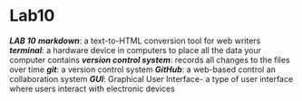# Lab10
***LAB 10***
**_markdown_**: a text-to-HTML conversion tool for web writers
**_terminal_**: a hardware device in computers to place all the data your computer contains
**_version control system_**: records all changes to the files over time
**_git_**: a version control system 
**_GitHub_**: a web-based control an collaboration system 
**_GUI_**: Graphical User Interface- a type of user interface where users interact with electronic devices 
